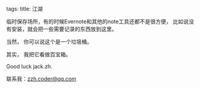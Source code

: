 tags: 
title: 江湖

临时保存场所，有的时候Evernote和其他的note工具还都不是很方便， 比如说没有安装，就会把一些需要记录的东西放到这里。

当然， 你可以说这个是一个垃圾桶。

其实， 我把它看做百宝箱。

Good luck jack.zh.

联系我：zzh.coder@qq.com